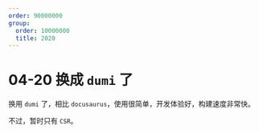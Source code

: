 ```yaml
---
order: 90000000
group:
  order: 10000000
  title: 2020
---
```


# 04-20 换成 `dumi` 了

换用 `dumi` 了，相比 `docusaurus`，使用很简单，开发体验好，构建速度非常快。

不过，暂时只有 `CSR`。
